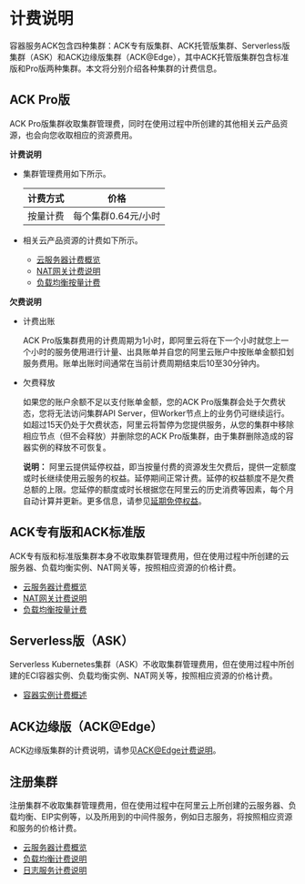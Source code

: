 # 计费说明

容器服务ACK包含四种集群：ACK专有版集群、ACK托管版集群、Serverless版集群（ASK）和ACK边缘版集群（ACK@Edge），其中ACK托管版集群包含标准版和Pro版两种集群。本文将分别介绍各种集群的计费信息。

## ACK Pro版

ACK Pro版集群收取集群管理费，同时在使用过程中所创建的其他相关云产品资源，也会向您收取相应的资源费用。

**计费说明**

-   集群管理费用如下所示。

    |计费方式|价格|
    |----|--|
    |按量计费|每个集群0.64元/小时 |

-   相关云产品资源的计费如下所示。
    -   [云服务器计费概览](/cn.zh-CN/产品计费/计费概述.md)
    -   [NAT网关计费说明](/cn.zh-CN/购买指南/NAT网关计费说明.md)
    -   [负载均衡按量计费](/cn.zh-CN/传统型负载均衡CLB/CLB产品计费/按量计费.md)

**欠费说明**

-   计费出账

    ACK Pro版集群费用的计费周期为1小时，即阿里云将在下一个小时就您上一个小时的服务使用进行计量、出具账单并自您的阿里云账户中按账单金额扣划服务费用。账单出账时间通常在当前计费周期结束后10至30分钟内。

-   欠费释放

    如果您的账户余额不足以支付账单金额，您的ACK Pro版集群会处于欠费状态，您将无法访问集群API Server，但Worker节点上的业务仍可继续运行。如超过15天仍处于欠费状态，阿里云将暂停为您提供服务，从您的集群中移除相应节点（但不会释放）并删除您的ACK Pro版集群，由于集群删除造成的容器实例的释放不可恢复。

    **说明：** 阿里云提供延停权益，即当按量付费的资源发生欠费后，提供一定额度或时长继续使用云服务的权益。延停期间正常计费。延停的权益额度不是欠费总额的上限。您延停的额度或时长根据您在阿里云的历史消费等因素，每个月自动计算并更新。更多信息，请参见[延期免停权益](https://help.aliyun.com/document_detail/190777.html)。


## ACK专有版和ACK标准版

ACK专有版和标准版集群本身不收取集群管理费用，但在使用过程中所创建的云服务器、负载均衡实例、NAT网关等，按照相应资源的价格计费。

-   [云服务器计费概览](/cn.zh-CN/产品计费/计费概述.md)
-   [NAT网关计费说明](/cn.zh-CN/购买指南/NAT网关计费说明.md)
-   [负载均衡按量计费](/cn.zh-CN/传统型负载均衡CLB/CLB产品计费/按量计费.md)

## Serverless版（ASK）

Serverless Kubernetes集群（ASK）不收取集群管理费用，但在使用过程中所创建的ECI容器实例、负载均衡实例、NAT网关等，按照相应资源的价格计费。

-   [容器实例计费概述](https://help.aliyun.com/document_detail/89142.html)

## ACK边缘版（ACK@Edge）

ACK边缘版集群的计费说明，请参见[ACK@Edge计费说明](/cn.zh-CN/边缘容器服务ACK@Edge用户指南/ACK@Edge计费说明.md)。

## 注册集群

注册集群不收取集群管理费用，但在使用过程中在阿里云上所创建的云服务器、负载均衡、EIP实例等，以及所用到的中间件服务，例如日志服务，将按照相应资源和服务的价格计费。

-   [云服务器计费概览](/cn.zh-CN/产品计费/计费概述.md)
-   [负载均衡计费说明](/cn.zh-CN/传统型负载均衡CLB/CLB产品计费/按量计费.md)
-   [日志服务计费说明](/cn.zh-CN/产品计费/计费项.md)


